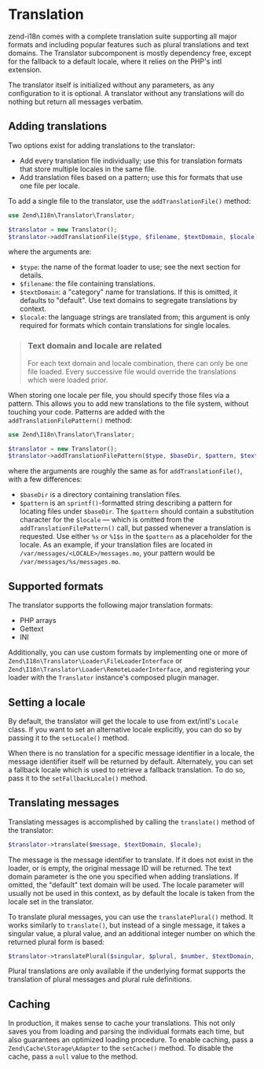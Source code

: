 # Translation

zend-i18n comes with a complete translation suite supporting all major formats
and including popular features such as plural translations and text domains. The
Translator subcomponent is mostly dependency free, except for the fallback to a
default locale, where it relies on the PHP's intl extension.

The translator itself is initialized without any parameters, as any
configuration to it is optional. A translator without any translations will do
nothing but return all messages verbatim.

## Adding translations

Two options exist for adding translations to the translator:

- Add every translation file individually; use this for translation formats that
  store multiple locales in the same file.
- Add translation files based on a pattern; use this for formats that use one
  file per locale.

To add a single file to the translator, use the `addTranslationFile()` method:

```php
use Zend\I18n\Translator\Translator;

$translator = new Translator();
$translator->addTranslationFile($type, $filename, $textDomain, $locale);
```

where the arguments are:

- `$type`: the name of the format loader to use; see the next section for
  details.
- `$filename`: the file containing translations.
- `$textDomain`: a "category" name for translations. If this is omitted, it
  defaults to "default". Use text domains to segregate translations by context.
- `$locale`: the language strings are translated from; this argument is only
  required for formats which contain translations for single locales.

> ### Text domain and locale are related
>
> For each text domain and locale combination, there can only be one file
> loaded. Every successive file would override the translations which were
> loaded prior.

When storing one locale per file, you should specify those files via a pattern.
This allows you to add new translations to the file system, without touching
your code. Patterns are added with the `addTranslationFilePattern()` method:

```php
use Zend\I18n\Translator\Translator;

$translator = new Translator();
$translator->addTranslationFilePattern($type, $baseDir, $pattern, $textDomain);
```

where the arguments are roughly the same as for `addTranslationFile()`, with a
few differences:

- `$baseDir` is a directory containing translation files.
- `$pattern` is an `sprintf()`-formatted string describing a pattern for
  locating files under `$baseDir`. The `$pattern` should contain a substitution
  character for the `$locale` &mdash; which is omitted from the
  `addTranslationFilePattern()` call, but passed whenever a translation is
  requested. Use either `%s` or `%1$s` in the `$pattern` as a placeholder for
  the locale. As an example, if your translation files are located in
  `/var/messages/<LOCALE>/messages.mo`, your pattern would be
  `/var/messages/%s/messages.mo`.

## Supported formats

The translator supports the following major translation formats:

- PHP arrays
- Gettext
- INI

Additionally, you can use custom formats by implementing one or more of
`Zend\I18n\Translator\Loader\FileLoaderInterface` or
`Zend\I18n\Translator\Loader\RemoteLoaderInterface`, and registering your loader
with the `Translator` instance's composed plugin manager.

## Setting a locale

By default, the translator will get the locale to use from ext/intl's `Locale`
class. If you want to set an alternative locale explicitly, you can do so by
passing it to the `setLocale()` method.

When there is no translation for a specific message identifier in a locale, the
message identifier itself will be returned by default. Alternately, you can set
a fallback locale which is used to retrieve a fallback translation. To do so,
pass it to the `setFallbackLocale()` method.

## Translating messages

Translating messages is accomplished by calling the `translate()` method of the
translator:

```php
$translator->translate($message, $textDomain, $locale);
```

The message is the message identifier to translate. If it does not exist in the
loader, or is empty, the original message ID will be returned. The text domain
parameter is the one you specified when adding translations. If omitted, the
"default" text domain will be used. The locale parameter will usually not be
used in this context, as by default the locale is taken from the locale set in
the translator.

To translate plural messages, you can use the `translatePlural()` method. It
works similarly to `translate()`, but instead of a single message, it takes a
singular value, a plural value, and an additional integer number on which the
returned plural form is based:

```php
$translator->translatePlural($singular, $plural, $number, $textDomain, $locale);
```

Plural translations are only available if the underlying format supports the
translation of plural messages and plural rule definitions.

## Caching

In production, it makes sense to cache your translations. This not only saves
you from loading and parsing the individual formats each time, but also
guarantees an optimized loading procedure. To enable caching, pass a
`Zend\Cache\Storage\Adapter` to the `setCache()` method. To disable the cache,
pass a `null` value to the method.
